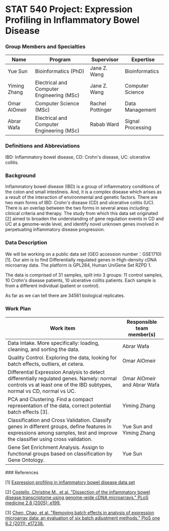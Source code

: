 STAT 540 Project: Expression Profiling in Inflammatory Bowel Disease
====================

### Group Members and Specialties

<table><thead>
<tr>
<th>Name</th>
<th>Program</th>
<th>Supervisor</th>
<th>Expertise</th>
</tr>
</thead><tbody>
<tr>
<td>Yue Sun</td>
<td>Bioinformatics (PhD)</td>
<td>Jane Z. Wang</td>
<td>Bioinformatics</td>
</tr>
<tr>
<td>Yiming Zhang</td>
<td>Electrical and Computer Engineering (MSc)</td>
<td>Jane Z. Wang</td>
<td>Computer Science</td>
</tr>
<tr>
<td>Omar AlOmeir</td>
<td>Computer Science (MSc)</td>
<td>Rachel Pottinger</td>
<td>Data Management</td>
</tr>
<tr>
<td>Abrar Wafa</td>
<td>Electrical and Computer Engineering (MSc)</td>
<td>Rabab Ward</td>
<td>Signal Processing</td>
</tr>
</tbody></table>

### Definitions and Abbreviations

IBD: Inflammatory bowel disease, CD: Crohn's disease, UC: ulcerative colitis.

### Background

<!-- couple sentences of biological/scientific context
motivate interest in a broad line of inquiry -->

Inflammatory bowel disease (IBD) is a group of inflammatory conditions of the colon and small intestineis. And, it is a complex disease which arises as a result of the interaction of environmental and genetic factors. There are two main forms of IBD: Crohn's disease (CD) and ulcerative colitis (UC). There is an overlap between the two forms in several areas including: clinical criteria and therapy.  The study from which this data set originated [2] aimed to broaden the understanding of gene regulation events in CD and UC at a genome-wide level, and identify novel unknown genes involved in perpetuating inflammatory disease progression. 

### Data Description

<!-- 
0. Source of data?
1. what is being measured?
2. with what platform?
3. how many samples? 
4. are replicates biological or technical? How many replicates are there?-->

We will be working on a public data set (GEO accession number：GSE1710)[1]. Our aim is to find Differentially regulated genes in High-density cDNA microarray data. The platform is GPL284, Human UniGene Set RZPD 1.

The data is comprised of 31 samples, split into 3 groups: 11 control samples, 10 Crohn's disease patients, 10 ulcerative colitis patients. Each sample is from a different individual (patient or control).

As far as we can tell there are 34561 biological replicates.

### Work Plan

<!-- outline of analyses you can probably do with this data to answer those questions
GET SPECIFIC, at least as specific as you can
"identify differentially expressed genes between the wild type and the knockout" is better than "conduct appropriate statistical analyses"
even better is to enhance with more specifics, e.g. you anticipate using a linear model as implemented in limma -->

<table><thead>
<tr>
<th>Work item</th>
<th>Responsible team member(s)</th>
</tr>
</thead><tbody>
<tr>
<td>Data Intake. More specifically: loading, cleaning, and sorting the data.</td>
<td>Abrar Wafa</td>
</tr>
<tr>
<td>Quality Control. Exploring the data, looking for batch effects, outliers, et cetera.</td>
<td>Omar AlOmeir</td>
</tr>
<tr>
<td>Differential Expression Analysis to detect differentially regulated genes. Namely: normal controls vs at least one of the IBD subtypes, normal vs CD, normal vs UC. </td>
<td>Omar AlOmeir and Abrar Wafa</td>
</tr>
<tr>
<td>PCA and Clustering. Find a compact representation of the data, correct potential batch effects [3].</td>
<td>Yiming Zhang</td>
</tr>
<tr>
<td>Classification and Cross Validation. Classify genes in different groups, define features in expressions among samples, test and improve the classifier using cross validation.</td>
<td>Yue Sun and Yiming Zhang</td>
</tr>
<tr>
<td>Gene Set Enrichment Analysis. Assign to functional groups based on classification by Gene Ontology.</td>
<td>Yue Sun</td>
</tr>
</tbody></table>
### References

[1] [Expression profiling in inflammatory bowel disease data set](http://www.ncbi.nlm.nih.gov/geo/query/acc.cgi?acc=GSE1710)

[2] [Costello, Christine M., et al. "Dissection of the inflammatory bowel disease transcriptome using genome-wide cDNA microarrays." PLoS medicine 2.8 (2005): e199.](http://www.plosmedicine.org/article/info%3Adoi%2F10.1371%2Fjournal.pmed.0020199#pmed-0020199-g004)

[3] [Chen, Chao, et al. "Removing batch effects in analysis of expression microarray data: an evaluation of six batch adjustment methods." PloS one 6.2 (2011): e17238.](http://www.plosone.org/article/fetchObject.action?uri=info%3Adoi%2F10.1371%2Fjournal.pone.0017238&representation=PDF)
